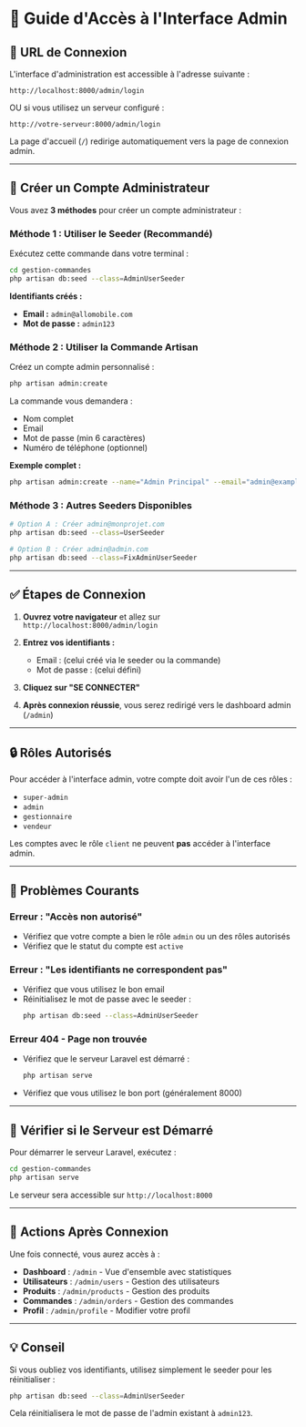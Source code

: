 # 🔐 Guide d'Accès à l'Interface Admin

## 📍 URL de Connexion

L'interface d'administration est accessible à l'adresse suivante :

```
http://localhost:8000/admin/login
```

OU si vous utilisez un serveur configuré :

```
http://votre-serveur:8000/admin/login
```

La page d'accueil (`/`) redirige automatiquement vers la page de connexion admin.

---

## 🔑 Créer un Compte Administrateur

Vous avez **3 méthodes** pour créer un compte administrateur :

### **Méthode 1 : Utiliser le Seeder (Recommandé)**

Exécutez cette commande dans votre terminal :

```bash
cd gestion-commandes
php artisan db:seed --class=AdminUserSeeder
```

**Identifiants créés :**
- **Email :** `admin@allomobile.com`
- **Mot de passe :** `admin123`

### **Méthode 2 : Utiliser la Commande Artisan**

Créez un compte admin personnalisé :

```bash
php artisan admin:create
```

La commande vous demandera :
- Nom complet
- Email
- Mot de passe (min 6 caractères)
- Numéro de téléphone (optionnel)

**Exemple complet :**
```bash
php artisan admin:create --name="Admin Principal" --email="admin@example.com" --password="votreMotDePasse123" --phone="+22670123456"
```

### **Méthode 3 : Autres Seeders Disponibles**

```bash
# Option A : Créer admin@monprojet.com
php artisan db:seed --class=UserSeeder

# Option B : Créer admin@admin.com
php artisan db:seed --class=FixAdminUserSeeder
```

---

## ✅ Étapes de Connexion

1. **Ouvrez votre navigateur** et allez sur `http://localhost:8000/admin/login`

2. **Entrez vos identifiants :**
   - Email : (celui créé via le seeder ou la commande)
   - Mot de passe : (celui défini)

3. **Cliquez sur "SE CONNECTER"**

4. **Après connexion réussie**, vous serez redirigé vers le dashboard admin (`/admin`)

---

## 🔒 Rôles Autorisés

Pour accéder à l'interface admin, votre compte doit avoir l'un de ces rôles :
- `super-admin`
- `admin`
- `gestionnaire`
- `vendeur`

Les comptes avec le rôle `client` ne peuvent **pas** accéder à l'interface admin.

---

## 🚨 Problèmes Courants

### **Erreur : "Accès non autorisé"**
- Vérifiez que votre compte a bien le rôle `admin` ou un des rôles autorisés
- Vérifiez que le statut du compte est `active`

### **Erreur : "Les identifiants ne correspondent pas"**
- Vérifiez que vous utilisez le bon email
- Réinitialisez le mot de passe avec le seeder :
  ```bash
  php artisan db:seed --class=AdminUserSeeder
  ```

### **Erreur 404 - Page non trouvée**
- Vérifiez que le serveur Laravel est démarré :
  ```bash
  php artisan serve
  ```
- Vérifiez que vous utilisez le bon port (généralement 8000)

---

## 📱 Vérifier si le Serveur est Démarré

Pour démarrer le serveur Laravel, exécutez :

```bash
cd gestion-commandes
php artisan serve
```

Le serveur sera accessible sur `http://localhost:8000`

---

## 🎯 Actions Après Connexion

Une fois connecté, vous aurez accès à :
- **Dashboard** : `/admin` - Vue d'ensemble avec statistiques
- **Utilisateurs** : `/admin/users` - Gestion des utilisateurs
- **Produits** : `/admin/products` - Gestion des produits
- **Commandes** : `/admin/orders` - Gestion des commandes
- **Profil** : `/admin/profile` - Modifier votre profil

---

## 💡 Conseil

Si vous oubliez vos identifiants, utilisez simplement le seeder pour les réinitialiser :

```bash
php artisan db:seed --class=AdminUserSeeder
```

Cela réinitialisera le mot de passe de l'admin existant à `admin123`.

